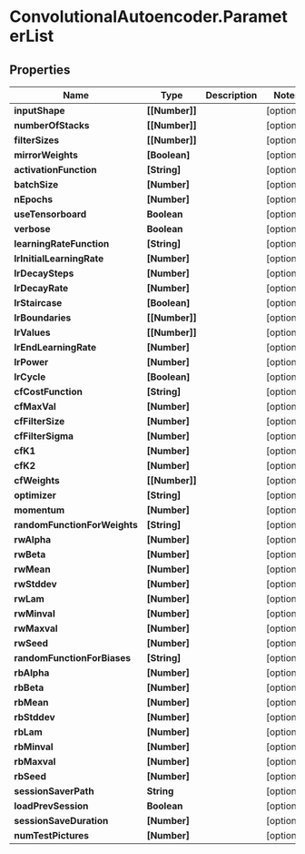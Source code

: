 # ConvolutionalAutoencoder.ParameterList

## Properties
Name | Type | Description | Notes
------------ | ------------- | ------------- | -------------
**inputShape** | **[[Number]]** |  | [optional] 
**numberOfStacks** | **[[Number]]** |  | [optional] 
**filterSizes** | **[[Number]]** |  | [optional] 
**mirrorWeights** | **[Boolean]** |  | [optional] 
**activationFunction** | **[String]** |  | [optional] 
**batchSize** | **[Number]** |  | [optional] 
**nEpochs** | **[Number]** |  | [optional] 
**useTensorboard** | **Boolean** |  | [optional] 
**verbose** | **Boolean** |  | [optional] 
**learningRateFunction** | **[String]** |  | [optional] 
**lrInitialLearningRate** | **[Number]** |  | [optional] 
**lrDecaySteps** | **[Number]** |  | [optional] 
**lrDecayRate** | **[Number]** |  | [optional] 
**lrStaircase** | **[Boolean]** |  | [optional] 
**lrBoundaries** | **[[Number]]** |  | [optional] 
**lrValues** | **[[Number]]** |  | [optional] 
**lrEndLearningRate** | **[Number]** |  | [optional] 
**lrPower** | **[Number]** |  | [optional] 
**lrCycle** | **[Boolean]** |  | [optional] 
**cfCostFunction** | **[String]** |  | [optional] 
**cfMaxVal** | **[Number]** |  | [optional] 
**cfFilterSize** | **[Number]** |  | [optional] 
**cfFilterSigma** | **[Number]** |  | [optional] 
**cfK1** | **[Number]** |  | [optional] 
**cfK2** | **[Number]** |  | [optional] 
**cfWeights** | **[[Number]]** |  | [optional] 
**optimizer** | **[String]** |  | [optional] 
**momentum** | **[Number]** |  | [optional] 
**randomFunctionForWeights** | **[String]** |  | [optional] 
**rwAlpha** | **[Number]** |  | [optional] 
**rwBeta** | **[Number]** |  | [optional] 
**rwMean** | **[Number]** |  | [optional] 
**rwStddev** | **[Number]** |  | [optional] 
**rwLam** | **[Number]** |  | [optional] 
**rwMinval** | **[Number]** |  | [optional] 
**rwMaxval** | **[Number]** |  | [optional] 
**rwSeed** | **[Number]** |  | [optional] 
**randomFunctionForBiases** | **[String]** |  | [optional] 
**rbAlpha** | **[Number]** |  | [optional] 
**rbBeta** | **[Number]** |  | [optional] 
**rbMean** | **[Number]** |  | [optional] 
**rbStddev** | **[Number]** |  | [optional] 
**rbLam** | **[Number]** |  | [optional] 
**rbMinval** | **[Number]** |  | [optional] 
**rbMaxval** | **[Number]** |  | [optional] 
**rbSeed** | **[Number]** |  | [optional] 
**sessionSaverPath** | **String** |  | [optional] 
**loadPrevSession** | **Boolean** |  | [optional] 
**sessionSaveDuration** | **[Number]** |  | [optional] 
**numTestPictures** | **[Number]** |  | [optional] 


